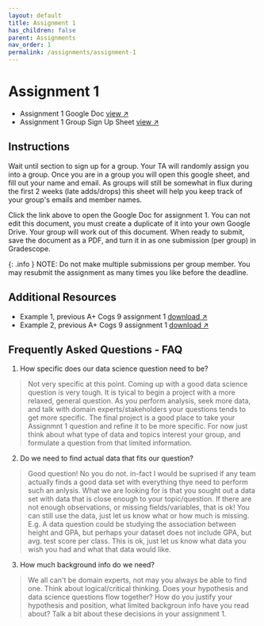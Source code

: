 ```yaml
---
layout: default
title: Assignment 1
has_children: false
parent: Assignments
nav_order: 1
permalink: /assignments/assignment-1
---
```


<h1>Assignment 1</h1>

- Assignment 1 Google Doc <a href="https://docs.google.com/document/d/1w35JUgmvKnc1hzfg309eRrfCosUR2Gi-J4HWthtrx8U/edit?usp=sharing" target="_blank" rel="noopener">view &#x2197;</a>
- Assignment 1 Group Sign Up Sheet <a href="https://docs.google.com/spreadsheets/d/1x4rF6nV0pvOydOWYxIonTI2oNWl7sxxu_alSozz8J5k/edit?usp=sharing" target="_blank" rel="noopener">view &#x2197;</a>


<h2>Instructions</h2>
Wait until section to sign up for a group. Your TA will randomly assign you into a group. Once you are in a group you will open this google sheet, and fill out your name and email. As groups will still be somewhat in flux during the first 2 weeks (late adds/drops) this sheet will help you keep track of your group's emails and member names.

Click the link above to open the Google Doc for assignment 1. You can not edit this document, you must create a duplicate of it into your own Google Drive. Your group will work out of this document. When ready to submit, save the document as a PDF, and turn it in as one submission (per group) in Gradescope.

{: .info }
NOTE: Do not make multiple submissions per group member. You may resubmit the assignment as many times you like before the deadline.


<h2>Additional Resources</h2>

- Example 1, previous A+ Cogs 9 assignment 1 <a href="https://s3.us-west-2.amazonaws.com/ucsd.cogs9/assignments/assignment-1-example-1.pdf" target="_blank" rel="noopener">download &#x2197;</a>
- Example 2, previous A+ Cogs 9 assignment 1 <a href="https://s3.us-west-2.amazonaws.com/ucsd.cogs9/assignments/assignment-1-example-2.pdf" target="_blank" rel="noopener">download &#x2197;</a>

<h2>Frequently Asked Questions - FAQ</h2>

 1. How specific does our data science question need to be?
 > Not very specific at this point. Coming up with a good data science question is very tough. It is tyical to begin a project with a more relaxed, general question. As you perform analysis, seek more data, and talk with domain experts/stakeholders your questions tends to get more specific. The final project is a good place to take your Assignmnt 1 question and refine it to be more specific. For now just think about what type of data and topics interest your group, and formulate a question from that limited information.
 2. Do we need to find actual data that fits our question?
 > Good question! No you do not. in-fact I would be suprised if any team actually finds a good data set with everything thye need to perform such an anlysis. What we are looking for is that you sought out a data set with data that is close enough to your topic/question. If there are not enough observations, or missing fields/variables, that is ok! You can still use the data, just let us know what or how much is missing. E.g. A data question could be studying the association between height and GPA, but perhaps your dataset does not include GPA, but avg. test score per class. This is ok, just let us know what data you wish you had and what that data would like.
 3. How much background info do we need?
 > We all can't be domain experts, not may you always be able to find one. Think about logical/critical thinking. Does your hypothesis and data science questions flow together? How do you justify your hypothesis and position, what limited backgroun info have you read about? Talk a bit about these decisions in your assignment 1.



